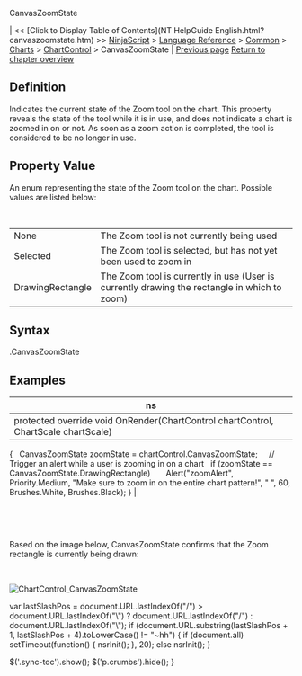 ﻿










 


CanvasZoomState







| &lt;&lt; [Click to Display Table of Contents](NT HelpGuide English.html?canvaszoomstate.htm) &gt;&gt;
 [NinjaScript](ninjascript.htm) &gt; [Language Reference](language_reference_wip.htm) &gt; [Common](common.htm) &gt; [Charts](chart.htm) &gt; [ChartControl](chartcontrol.htm) &gt;
CanvasZoomState | [Previous page](canvasright.htm)
[Return to chapter overview](chartcontrol.htm)










Definition
----------


Indicates the current state of the Zoom tool on the chart. This property reveals the state of the tool while it is in use, and does not indicate a chart is zoomed in on or not. As soon as a zoom action is completed, the tool is considered to be no longer in use.



Property Value
--------------


An enum representing the state of the Zoom tool on the chart. Possible values are listed below:


 




|  |  |
| --- | --- |
| None | The Zoom tool is not currently being used |
| Selected | The Zoom tool is selected, but has not yet been used to zoom in |
| DrawingRectangle | The Zoom tool is currently in use (User is currently drawing the rectangle in which to zoom) |




Syntax
------


<chartcontrol>.CanvasZoomState



Examples
--------




| ns |
| --- |
| protected override void OnRender(ChartControl chartControl, ChartScale chartScale)
{
   CanvasZoomState zoomState = chartControl.CanvasZoomState;
 
   // Trigger an alert while a user is zooming in on a chart
   if (zoomState == CanvasZoomState.DrawingRectangle)
       Alert("zoomAlert", Priority.Medium, "Make sure to zoom in on the entire chart pattern!", " ", 60, Brushes.White, Brushes.Black);
} |



 


 


Based on the image below, CanvasZoomState confirms that the Zoom rectangle is currently being drawn:


 


![ChartControl_CanvasZoomState](chartcontrol_canvaszoomstate.png)





 
 var lastSlashPos = document.URL.lastIndexOf("/") &gt; document.URL.lastIndexOf("\\") ? document.URL.lastIndexOf("/") : document.URL.lastIndexOf("\\");
 if (document.URL.substring(lastSlashPos + 1, lastSlashPos + 4).toLowerCase() != "~hh") {
 if (document.all) setTimeout(function() {
 nsrInit();
 }, 20);
 else nsrInit();
 }
 
 
 $('.sync-toc').show();
 $('p.crumbs').hide();
 }
 
 
 



</chartcontrol>